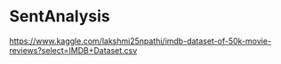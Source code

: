 # SentAnalysis
https://www.kaggle.com/lakshmi25npathi/imdb-dataset-of-50k-movie-reviews?select=IMDB+Dataset.csv
